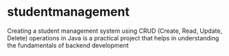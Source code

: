 # studentmanagement
Creating a student management system using CRUD (Create, Read, Update, Delete) operations in Java is a practical project that helps in understanding the fundamentals of backend development
